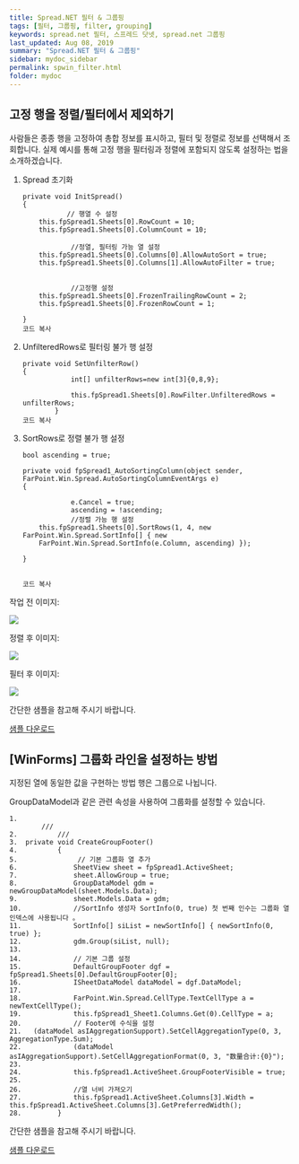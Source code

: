 ```yaml
---
title: Spread.NET 필터 & 그룹핑
tags: [필터, 그룹핑, filter, grouping]
keywords: spread.net 필터, 스프레드 닷넷, spread.net 그룹핑
last_updated: Aug 08, 2019
summary: "Spread.NET 필터 & 그룹핑"
sidebar: mydoc_sidebar
permalink: spwin_filter.html
folder: mydoc
---
```


## 고정 행을 정렬/필터에서 제외하기

사람들은 종종 행을 고정하여 총합 정보를 표시하고, 필터 및 정렬로 정보를 선택해서 조회합니다. 실제 예시를 통해 고정 행을 필터링과 정렬에 포함되지 않도록 설정하는 법을 소개하겠습니다.

1.  Spread 초기화  
    
    ```
    private void InitSpread()
    {
               // 행열 수 설정
    	this.fpSpread1.Sheets[0].RowCount = 10;
    	this.fpSpread1.Sheets[0].ColumnCount = 10;
    
                //정열, 필터링 가능 열 설정
    	this.fpSpread1.Sheets[0].Columns[0].AllowAutoSort = true;
    	this.fpSpread1.Sheets[0].Columns[1].AllowAutoFilter = true;
    
    
                //고정행 설정
    	this.fpSpread1.Sheets[0].FrozenTrailingRowCount = 2;
    	this.fpSpread1.Sheets[0].FrozenRowCount = 1;
    
    }
    코드 복사
    ```
    
2.  UnfilteredRows로 필터링 불가 행 설정  
    
    ```
    private void SetUnfilterRow()
    {
                int[] unfilterRows=new int[3]{0,8,9};
    
                this.fpSpread1.Sheets[0].RowFilter.UnfilteredRows = unfilterRows;
            }
    코드 복사
    ```
    
3.  SortRows로 정렬 불가 행 설정  
    
    ```
    bool ascending = true;
    
    private void fpSpread1_AutoSortingColumn(object sender, FarPoint.Win.Spread.AutoSortingColumnEventArgs e)
    {
    
                e.Cancel = true;
                ascending = !ascending;
                //정렬 가능 행 설정
    	this.fpSpread1.Sheets[0].SortRows(1, 4, new FarPoint.Win.Spread.SortInfo[] { new 
    	FarPoint.Win.Spread.SortInfo(e.Column, ascending) });
    
    }
    
    
    코드 복사
    ```
    

작업 전 이미지:

![](https://www.grapecity.co.kr/images/training/spread/tc_winforms5-1-1.png)

  

정렬 후 이미지:

![](https://www.grapecity.co.kr/images/training/spread/tc_winforms5-1-2.png)

  

필터 후 이미지:

![](https://www.grapecity.co.kr/images/training/spread/tc_winforms5-1-3.png)

  

간단한 샘플을 참고해 주시기 바랍니다.

[샘플 다운로드](https://www.grapecity.co.kr/files/Samples/WinformsSample/filter_rowfilter.zip)

## [WinForms] 그룹화 라인을 설정하는 방법

지정된 열에 동일한 값을 구현하는 방법 행은 그룹으로 나뉩니다.

GroupDataModel과 같은 관련 속성을 사용하여 그룹화를 설정할 수 있습니다.

```
1.	
        ///
2.	        ///
3.	private void CreateGroupFooter() 
4.	        {
5.	             // 기본 그룹화 열 추가
6.	            SheetView sheet = fpSpread1.ActiveSheet;
7.	            sheet.AllowGroup = true;
8.	            GroupDataModel gdm = newGroupDataModel(sheet.Models.Data);
9.	            sheet.Models.Data = gdm;
10.	            //SortInfo 생성자 SortInfo(0, true) 첫 번째 인수는 그룹화 열 인덱스에 사용됩니다 。
11.	            SortInfo[] siList = newSortInfo[] { newSortInfo(0, true) };
12.	            gdm.Group(siList, null);
13.	
14.	            // 기본 그룹 설정
15.	            DefaultGroupFooter dgf = fpSpread1.Sheets[0].DefaultGroupFooter[0];
16.	            ISheetDataModel dataModel = dgf.DataModel;
17.	
18.	            FarPoint.Win.Spread.CellType.TextCellType a = newTextCellType();
19.	            this.fpSpread1_Sheet1.Columns.Get(0).CellType = a;
20.	            // Footer에 수식을 설정          
21.	  (dataModel asIAggregationSupport).SetCellAggregationType(0, 3, AggregationType.Sum);
22.	            (dataModel asIAggregationSupport).SetCellAggregationFormat(0, 3, "数量合计:{0}");
23.	
24.	            this.fpSpread1.ActiveSheet.GroupFooterVisible = true;
25.	
26.	            //열 너비 가져오기
27.	            this.fpSpread1.ActiveSheet.Columns[3].Width = this.fpSpread1.ActiveSheet.Columns[3].GetPreferredWidth();
28.	        }
```

간단한 샘플을 참고해 주시기 바랍니다.

  

[샘플 다운로드](https://www.grapecity.co.kr/files/Samples/WinformsSample/spread_win_groupfooter.zip)